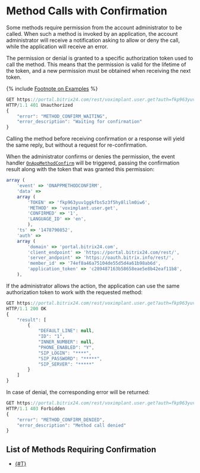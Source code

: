 # Method Calls with Confirmation

Some methods require permission from the account administrator to be called. When such a method is invoked by an application, the account administrator will receive a notification asking to allow or deny the call, while the application will receive an error.

The permission or denial is granted to a specific authorization token used to call the method. This means that the permission is valid for the lifetime of the token, and a new permission must be obtained when receiving the next token.

{% include [Footnote on Examples](../../_includes/examples.md) %}

```js
GET https://portal.bitrix24.com/rest/voximplant.user.get?auth=fkp963yuv1ggkfbs5z3f5hy8lilm0iw6&USER_ID=1
HTTP/1.1 401 Unauthorized
{
    "error": "METHOD_CONFIRM_WAITING", 
    "error_description": "Waiting for confirmation"
}
```

Calling the method before receiving confirmation or a response will yield the same reply, but without a request for re-confirmation.

When the administrator confirms or denies the permission, the event handler [`OnAppMethodConfirm`](../common/events/on-app-method-confirm.md) will be triggered, passing the confirmation result along with the token that was granted this permission:

```js
array (
    'event' => 'ONAPPMETHODCONFIRM',
    'data' => 
    array (
        'TOKEN' => 'fkp963yuv1ggkfbs5z3f5hy8lilm0iw6',
        'METHOD' => 'voximplant.user.get',
        'CONFIRMED' => '1',
        'LANGUAGE_ID' => 'en',
        ),
    'ts' => '1478790852',
    'auth' => 
    array (
        'domain' => 'portal.bitrix24.com',
        'client_endpoint' => 'https://portal.bitrix24.com/rest/',
        'server_andpoint' => 'https://oauth.bitrix.info/rest/',
        'member_id' => '74ef8a46a75104de55d5d4a61b98ab6d',
        'application_token' => 'c289487163b58658eae5e8b42eaf11b8',
	),
```

If the administrator allows the action, the application can use the same authorization token to work with the requested method:

```js
GET https://portal.bitrix24.com/rest/voximplant.user.get?auth=fkp963yuv1ggkfbs5z3f5hy8lilm0iw6&USER_ID=1
HTTP/1.1 200 OK
{
    "result": [
        {
            "DEFAULT_LINE": null, 
            "ID": "1", 
            "INNER_NUMBER": null, 
            "PHONE_ENABLED": "Y", 
            "SIP_LOGIN": "****", 
            "SIP_PASSWORD": "*****", 
            "SIP_SERVER": "*****"
        }
    ]
}
```

In case of denial, the corresponding error will be returned:

```js
GET https://portal.bitrix24.com/rest/voximplant.user.get?auth=fkp963yuv1ggkfbs5z3f5hy8lilm0iw6&USER_ID=1
HTTP/1.1 403 Forbidden
{
    "error": "METHOD_CONFIRM_DENIED", 
    "error_description": "Method call denied"
}
```

## List of Methods Requiring Confirmation

- [{#T}](../telephony/voximplant/users/voximplant-user-get.md)